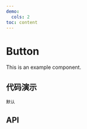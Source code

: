 ```yaml
---
demo:
  cols: 2
toc: content
---
```

# Button

This is an example component.

## 代码演示
<code src="./demo/Demo1.tsx">默认</code>

## API
<API id="GBIButton"></API>
